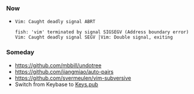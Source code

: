 ### Now

* `Vim: Caught deadly signal ABRT`
  ```
  fish: 'vim' terminated by signal SIGSEGV (Address boundary error)
  Vim: Caught deadly signal SEGV │Vim: Double signal, exiting
  ```

### Someday

* https://github.com/mbbill/undotree
* https://github.com/jiangmiao/auto-pairs
* https://github.com/svermeulen/vim-subversive
* Switch from Keybase to [Keys.pub](https://keys.pub)
